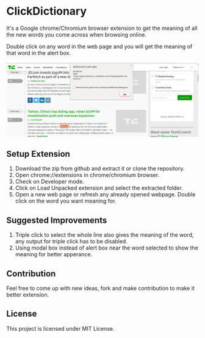 # ClickDictionary
It's a Google chrome/Chromium browser extension to get the meaning of all the new words you come across when browsing online. 

Double click on any word in the web page and you will get the meaning of that word in the alert box.
</br></br>
![Preview Image](./preview.png "Double click on a word shows meaning")

## Setup Extension
1. Download the zip from github and extract it or clone the repository.
2. Open chrome://extensions in chrome/chromium browser.
3. Check on Developer mode.
4. Click on Load Unpacked extension and select the extracted folder.
5. Open a new web page or refresh any already opened webpage. Double click on the word you want meaning for.

## Suggested Improvements
1. Triple click to select the whole line also gives the meaning of the word, any output for triple click has to be disabled.
2. Using modal box instead of alert box near the word selected to show the meaning for better apperance.

## Contribution
Feel free to come up with new ideas, fork and make contribution to make it better extension.

## License
This project is licensed under MIT License.
